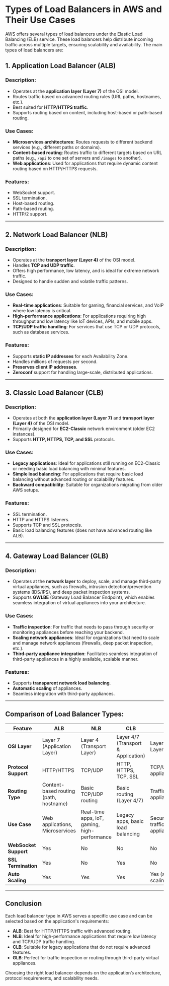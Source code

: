 # Types of Load Balancers in AWS and Their Use Cases

AWS offers several types of load balancers under the Elastic Load Balancing (ELB) service. These load balancers help distribute incoming traffic across multiple targets, ensuring scalability and availability. The main types of load balancers are:

## 1. **Application Load Balancer (ALB)**

### Description:
- Operates at the **application layer (Layer 7)** of the OSI model.
- Routes traffic based on advanced routing rules (URL paths, hostnames, etc.).
- Best suited for **HTTP/HTTPS traffic**.
- Supports routing based on content, including host-based or path-based routing.

### Use Cases:
- **Microservices architectures**: Routes requests to different backend services (e.g., different paths or domains).
- **Content-based routing**: Routes traffic to different targets based on URL paths (e.g., `/api` to one set of servers and `/images` to another).
- **Web applications**: Used for applications that require dynamic content routing based on HTTP/HTTPS requests.

### Features:
- WebSocket support.
- SSL termination.
- Host-based routing.
- Path-based routing.
- HTTP/2 support.

---

## 2. **Network Load Balancer (NLB)**

### Description:
- Operates at the **transport layer (Layer 4)** of the OSI model.
- Handles **TCP and UDP traffic**.
- Offers high performance, low latency, and is ideal for extreme network traffic.
- Designed to handle sudden and volatile traffic patterns.

### Use Cases:
- **Real-time applications**: Suitable for gaming, financial services, and VoIP where low latency is critical.
- **High-performance applications**: For applications requiring high throughput and low latency like IoT devices, APIs, and mobile apps.
- **TCP/UDP traffic handling**: For services that use TCP or UDP protocols, such as database services.

### Features:
- Supports **static IP addresses** for each Availability Zone.
- Handles millions of requests per second.
- **Preserves client IP addresses**.
- **Zeroconf** support for handling large-scale, distributed applications.

---

## 3. **Classic Load Balancer (CLB)**

### Description:
- Operates at both the **application layer (Layer 7)** and **transport layer (Layer 4)** of the OSI model.
- Primarily designed for **EC2-Classic** network environment (older EC2 instances).
- Supports **HTTP, HTTPS, TCP, and SSL** protocols.

### Use Cases:
- **Legacy applications**: Ideal for applications still running on EC2-Classic or needing basic load balancing with minimal features.
- **Simple load balancing**: For applications that require basic load balancing without advanced routing or scalability features.
- **Backward compatibility**: Suitable for organizations migrating from older AWS setups.

### Features:
- SSL termination.
- HTTP and HTTPS listeners.
- Supports TCP and SSL protocols.
- Basic load balancing features (does not have advanced routing like ALB).

---

## 4. **Gateway Load Balancer (GLB)**

### Description:
- Operates at the **network layer** to deploy, scale, and manage third-party virtual appliances, such as firewalls, intrusion detection/prevention systems (IDS/IPS), and deep packet inspection systems.
- Supports **GWLBE** (Gateway Load Balancer Endpoint), which enables seamless integration of virtual appliances into your architecture.

### Use Cases:
- **Traffic inspection**: For traffic that needs to pass through security or monitoring appliances before reaching your backend.
- **Scaling network appliances**: Ideal for organizations that need to scale and manage network appliances (firewalls, deep packet inspection, etc.).
- **Third-party appliance integration**: Facilitates seamless integration of third-party appliances in a highly available, scalable manner.

### Features:
- Supports **transparent network load balancing**.
- **Automatic scaling** of appliances.
- Seamless integration with third-party appliances.

---

## Comparison of Load Balancer Types:

| Feature                            | ALB                        | NLB                         | CLB                        | GLB                        |
|------------------------------------|----------------------------|-----------------------------|----------------------------|----------------------------|
| **OSI Layer**                      | Layer 7 (Application Layer) | Layer 4 (Transport Layer)    | Layer 4/7 (Transport & Application) | Layer 3 (Network Layer)    |
| **Protocol Support**               | HTTP/HTTPS                 | TCP/UDP                     | HTTP, HTTPS, TCP, SSL      | TCP/UDP (with appliance support) |
| **Routing Type**                   | Content-based routing (path, hostname) | Basic TCP/UDP routing        | Basic routing (Layer 4/7)  | Traffic steering to appliances |
| **Use Case**                        | Web applications, Microservices | Real-time apps, IoT, gaming, high-performance | Legacy apps, basic load balancing | Security/Monitoring traffic through appliances |
| **WebSocket Support**              | Yes                        | No                          | No                         | No                         |
| **SSL Termination**                | Yes                        | No                          | Yes                        | No                         |
| **Auto Scaling**                   | Yes                        | Yes                         | Yes                        | Yes (appliance scaling)    |

---

## Conclusion

Each load balancer type in AWS serves a specific use case and can be selected based on the application's requirements:

- **ALB**: Best for HTTP/HTTPS traffic with advanced routing.
- **NLB**: Ideal for high-performance applications that require low latency and TCP/UDP traffic handling.
- **CLB**: Suitable for legacy applications that do not require advanced features.
- **GLB**: Perfect for traffic inspection or routing through third-party virtual appliances.

Choosing the right load balancer depends on the application’s architecture, protocol requirements, and scalability needs.
